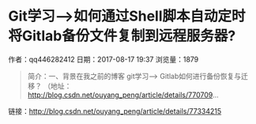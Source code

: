 # Git学习-->如何通过Shell脚本自动定时将Gitlab备份文件复制到远程服务器?
作者：qq446282412
日期：2017-08-17 19:37
浏览量：1879
> 简介：一、背景在我之前的博客 git学习——> Gitlab如何进行备份恢复与迁移？  （地址：http://blog.csdn.net/ouyang_peng/article/details/770709...

 链接：http://blog.csdn.net/ouyang_peng/article/details/77334215
